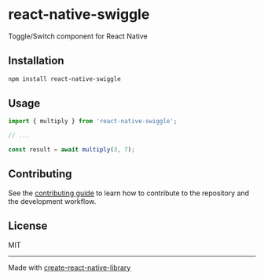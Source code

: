 # react-native-swiggle

Toggle/Switch component for React Native

## Installation

```sh
npm install react-native-swiggle
```

## Usage

```js
import { multiply } from 'react-native-swiggle';

// ...

const result = await multiply(3, 7);
```

## Contributing

See the [contributing guide](CONTRIBUTING.md) to learn how to contribute to the repository and the development workflow.

## License

MIT

---

Made with [create-react-native-library](https://github.com/callstack/react-native-builder-bob)
